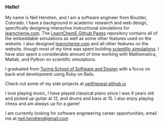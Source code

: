 ### Hello!

My name is Neil Hendren, and I am a software engineer from Boulder, Colorado. I have a background in academic research and web design, specifically designing interactive instructional simulations for [learncheme.com](https://www.learncheme.com). The [LearnChemE Github Pages](https://github.com/LearnChemE/LearnChemE.github.io) repository contains all of the embeddable simulations as well as some other features used on the website. I also designed [learncheme.com](https://www.learncheme.com) and all other features on the website, though most of my time was spent building [scientific simulations](https://learncheme.com/simulations/). I have also spent a considerable amount of time working with Mathematica, Matlab, and Python on scientific simulations.

I graduated from [Turing School of Software and Design](https://turing.edu/backend) with a focus on back-end development using Ruby on Rails.

Check out some of my side projects at [neiltheseal.github.io](https://neiltheseal.github.io)

I love playing music, I have played classical piano since I was 9 years old and picked up guitar at 12, and drums and bass at 15. I also enjoy playing chess and am always up for a game!

I am currently looking for software engineering career opportunities; email me at neil.hendren@gmail.com
